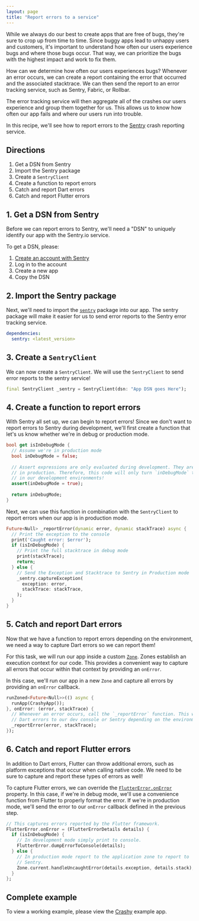 ```yaml
---
layout: page
title: "Report errors to a service"
---
```


While we always do our best to create apps that are free of bugs, they're sure 
to crop up from time to time. Since buggy apps lead to unhappy 
users and customers, it's important to understand how often our users experience
bugs and where those bugs occur. That way, we can prioritize the bugs with the
highest impact and work to fix them.
 
How can we determine how often our users experiences bugs? Whenever an error
occurs, we can create a report containing the error that occurred and the
associated stacktrace. We can then send the report to an error tracking service,
such as Sentry, Fabric, or Rollbar. 

The error tracking service will then aggregate all of the crashes our users 
experience and group them together for us. This allows us to know how often our
app fails and where our users run into trouble. 

In this recipe, we'll see how to report errors to the 
[Sentry](https://sentry.io/welcome/) crash reporting service.

## Directions

  1. Get a DSN from Sentry
  2. Import the Sentry package
  3. Create a `SentryClient`
  4. Create a function to report errors
  5. Catch and report Dart errors
  6. Catch and report Flutter errors

## 1. Get a DSN from Sentry

Before we can report errors to Sentry, we'll need a "DSN" to uniquely identify 
our app with the Sentry.io service.

To get a DSN, please: 

  1. [Create an account with Sentry](https://sentry.io/signup/)
  2. Log in to the account
  3. Create a new app
  4. Copy the DSN 

## 2. Import the Sentry package

Next, we'll need to import the 
[`sentry`](https://pub.dartlang.org/packages/sentry) package into our app. The 
sentry package will make it easier for us to send error reports to the Sentry
error tracking service.

```yaml
dependencies:
  sentry: <latest_version>
```

## 3. Create a `SentryClient`

We can now create a `SentryClient`. We will use the `SentryClient` to send 
error reports to the sentry service! 

<!-- skip -->
```dart
final SentryClient _sentry = SentryClient(dsn: "App DSN goes Here");
```

## 4. Create a function to report errors

With Sentry all set up, we can begin to report errors! Since we don't want to 
report errors to Sentry during development, we'll first create a function that 
let's us know whether we're in debug or production mode.

<!-- skip -->
```dart
bool get isInDebugMode {
  // Assume we're in production mode
  bool inDebugMode = false;
  
  // Assert expressions are only evaluated during development. They are ignored
  // in production. Therefore, this code will only turn `inDebugMode` to true
  // in our development environments!
  assert(inDebugMode = true);
  
  return inDebugMode;
}
```   

Next, we can use this function in combination with the `SentryClient` to report 
errors when our app is in production mode.

<!-- skip -->
```dart
Future<Null> _reportError(dynamic error, dynamic stackTrace) async {
  // Print the exception to the console 
  print('Caught error: $error');
  if (isInDebugMode) {
    // Print the full stacktrace in debug mode
    print(stackTrace);
    return;
  } else {
    // Send the Exception and Stacktrace to Sentry in Production mode
    _sentry.captureException(
      exception: error,
      stackTrace: stackTrace,
    ); 
  }
}
```

## 5. Catch and report Dart errors

Now that we have a function to report errors depending on the environment, we
need a way to capture Dart errors so we can report them! 

For this task, we will run our app inside a custom 
[`Zone`](https://docs.flutter.io/flutter/dart-async/Zone-class.html). Zones 
establish an execution context for our code. This provides a convenient way to 
capture all errors that occur within that context by providing an `onError`.

In this case, we'll run our app in a new `Zone` and capture all errors by 
providing an `onError` callback.

<!-- skip -->
```dart
runZoned<Future<Null>>(() async {
  runApp(CrashyApp());
}, onError: (error, stackTrace) {
  // Whenever an error occurs, call the `_reportError` function. This will send
  // Dart errors to our dev console or Sentry depending on the environment.
  _reportError(error, stackTrace);
});
```

## 6. Catch and report Flutter errors

In addition to Dart errors, Flutter can throw additional errors, such as 
platform exceptions that occur when calling native code. We need to be sure to 
capture and report these types of errors as well!

To capture Flutter errors, we can override the 
[`FlutterError.onError`](https://docs.flutter.io/flutter/foundation/FlutterError/onError.html)
property. In this case, if we're in debug mode, we'll use a convenience function
from Flutter to properly format the error. If we're in production mode, we'll 
send the error to our `onError` callback defined in the previous step.  

<!-- skip -->
```dart
// This captures errors reported by the Flutter framework.
FlutterError.onError = (FlutterErrorDetails details) {
  if (isInDebugMode) {
    // In development mode simply print to console.
    FlutterError.dumpErrorToConsole(details);
  } else {
    // In production mode report to the application zone to report to
    // Sentry.
    Zone.current.handleUncaughtError(details.exception, details.stack);
  }
};
```

## Complete example

To view a working example, please view the 
[Crashy](https://github.com/flutter/crashy) example app. 
